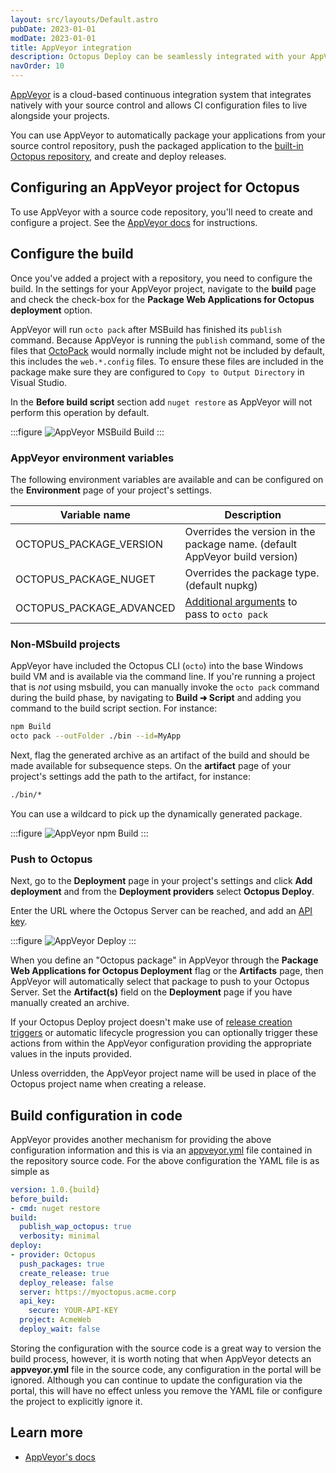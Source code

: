 ```yaml
---
layout: src/layouts/Default.astro
pubDate: 2023-01-01
modDate: 2023-01-01
title: AppVeyor integration
description: Octopus Deploy can be seamlessly integrated with your AppVeyor build chain.
navOrder: 10
---
```


[AppVeyor](https://ci.appveyor.com) is a cloud-based continuous integration system that integrates natively with your source control and allows CI configuration files to live alongside your projects.

You can use AppVeyor to automatically package your applications from your source control repository, push the packaged application to the [built-in Octopus repository](/docs/packaging-applications/package-repositories/built-in-repository), and create and deploy releases.

## Configuring an AppVeyor project for Octopus

To use AppVeyor with a source code repository, you'll need to create and configure a project. See the [AppVeyor docs](https://www.appveyor.com/docs/) for instructions.

## Configure the build

Once you've added a project with a repository, you need to configure the build. In the settings for your AppVeyor project, navigate to the **build** page and check the check-box for the **Package Web Applications for Octopus deployment** option.

AppVeyor will run `octo pack` after MSBuild has finished its `publish` command. Because AppVeyor is running the `publish` command, some of the files that [OctoPack](/docs/packaging-applications/create-packages/octopack) would normally include might not be included by default, this includes the `web.*.config` files. To ensure these files are included in the package make sure they are configured to `Copy to Output Directory` in Visual Studio.

In the **Before build script** section add `nuget restore` as AppVeyor will not perform this operation by default.

:::figure
![AppVeyor MSBuild Build](/docs/img/packaging-applications/build-servers/appveyor/images/appveyor_build_msbuild.png)
:::

### AppVeyor environment variables

The following environment variables are available and can be configured on the **Environment** page of your project's settings.

| Variable name       | Description|
| ------------- | ------- |
| OCTOPUS_PACKAGE_VERSION | Overrides the version in the package name. (default AppVeyor build version)|
| OCTOPUS_PACKAGE_NUGET | Overrides the package type. (default nupkg) |
| OCTOPUS_PACKAGE_ADVANCED | [Additional arguments](/docs/packaging-applications/create-packages/octopus-cli) to pass to `octo pack` |

### Non-MSbuild projects

AppVeyor have included the Octopus CLI (`octo`) into the base Windows build VM and is available via the command line. If you're running a project that is _not_ using msbuild, you can manually invoke the `octo pack` command during the build phase, by navigating to **Build ➜ Script** and adding you command to the build script section. For instance:

```bash
npm Build
octo pack --outFolder ./bin --id=MyApp
```

Next, flag the generated archive as an artifact of the build and should be made available for subsequence steps. On the **artifact** page of your project's settings add the path to the artifact, for instance:

```bash
./bin/*
```

You can use a wildcard to pick up the dynamically generated package.

:::figure
![AppVeyor npm Build](/docs/img/packaging-applications/build-servers/appveyor/images/appveyor_artifact.png)
:::

### Push to Octopus

Next, go to the **Deployment** page in your project's settings and click **Add deployment** and from the **Deployment providers** select **Octopus Deploy**.

Enter the URL where the Octopus Server can be reached, and add an [API key](/docs/octopus-rest-api/how-to-create-an-api-key).

:::figure
![AppVeyor Deploy](/docs/img/packaging-applications/build-servers/appveyor/images/appveyor_deploy.png)
:::

When you define an "Octopus package" in AppVeyor through the **Package Web Applications for Octopus Deployment** flag or the **Artifacts** page, then AppVeyor will automatically select that package to push to your Octopus Server. Set the **Artifact(s)** field on the **Deployment** page if you have manually created an archive.

If your Octopus Deploy project doesn't make use of [release creation triggers](/docs/projects/project-triggers/built-in-package-repository-triggers) or automatic lifecycle progression you can optionally trigger these actions from within the AppVeyor configuration providing the appropriate values in the inputs provided.

Unless overridden, the AppVeyor project name will be used in place of the Octopus project name when creating a release.

## Build configuration in code
AppVeyor provides another mechanism for providing the above configuration information and this is via an [appveyor.yml](https://www.appveyor.com/docs/appveyor-yml/) file contained in the repository source code. For the above configuration the YAML file is as simple as

```yaml
version: 1.0.{build}
before_build:
- cmd: nuget restore
build:
  publish_wap_octopus: true
  verbosity: minimal
deploy:
- provider: Octopus
  push_packages: true
  create_release: true
  deploy_release: false
  server: https://myoctopus.acme.corp
  api_key:
    secure: YOUR-API-KEY
  project: AcmeWeb
  deploy_wait: false
```

Storing the configuration with the source code is a great way to version the build process, however, it is worth noting that when AppVeyor detects an **appveyor.yml** file in the source code, any configuration in the portal will be ignored. Although you can continue to update the configuration via the portal, this will have no effect unless you remove the YAML file or configure the project to explicitly ignore it.

## Learn more

- [AppVeyor's docs](https://www.appveyor.com/docs/)
